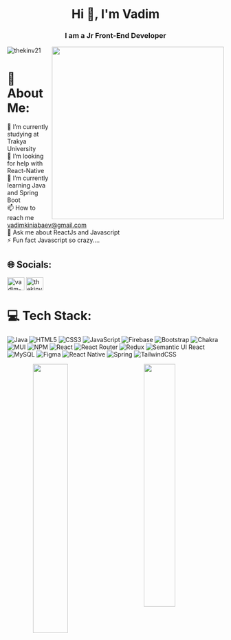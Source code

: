 <h1 align="center">Hi 👋, I'm Vadim</h1>
<h3 align="center">I am a Jr Front-End Developer</h3>
<img align="right" width="400"  src="https://i.pinimg.com/originals/e8/f4/53/e8f453469a3ec97ecd354df465d73913.gif"/>


<p align="left"> <img src="https://komarev.com/ghpvc/?username=thekinv21&label=Profile%20views&color=0e75b6&style=flat" alt="thekinv21" /> </p>


# 💫 About Me:
🔭 I’m currently studying at Trakya University<br>🤝 I’m looking for help with React-Native<br>🌱 I’m currently learning Java and Spring Boot<br>📫 How to reach me vadimkiniabaev@gmail.com<br>💬 Ask me about ReactJs and Javascript<br>⚡ Fun fact Javascript so crazy....

## 🌐 Socials:
<p align="left">
<a href="https://linkedin.com/in/vadim-kiniabaev-035754178" target="blank"><img align="center" src="https://raw.githubusercontent.com/rahuldkjain/github-profile-readme-generator/master/src/images/icons/Social/linked-in-alt.svg" alt="vadim-kiniabaev-035754178" height="30" width="40" /></a>
<a href="https://instagram.com/thekinv_" target="blank"><img align="center" src="https://raw.githubusercontent.com/rahuldkjain/github-profile-readme-generator/master/src/images/icons/Social/instagram.svg" alt="thekinv_" height="30" width="40" /></a>
</p>

# 💻 Tech Stack:
![Java](https://img.shields.io/badge/java-%23ED8B00.svg?style=for-the-badge&logo=java&logoColor=white) ![HTML5](https://img.shields.io/badge/html5-%23E34F26.svg?style=for-the-badge&logo=html5&logoColor=white) ![CSS3](https://img.shields.io/badge/css3-%231572B6.svg?style=for-the-badge&logo=css3&logoColor=white) ![JavaScript](https://img.shields.io/badge/javascript-%23323330.svg?style=for-the-badge&logo=javascript&logoColor=%23F7DF1E) ![Firebase](https://img.shields.io/badge/firebase-%23039BE5.svg?style=for-the-badge&logo=firebase) ![Bootstrap](https://img.shields.io/badge/bootstrap-%23563D7C.svg?style=for-the-badge&logo=bootstrap&logoColor=white) ![Chakra](https://img.shields.io/badge/chakra-%234ED1C5.svg?style=for-the-badge&logo=chakraui&logoColor=white) ![MUI](https://img.shields.io/badge/MUI-%230081CB.svg?style=for-the-badge&logo=material-ui&logoColor=white) ![NPM](https://img.shields.io/badge/NPM-%23000000.svg?style=for-the-badge&logo=npm&logoColor=white) ![React](https://img.shields.io/badge/react-%2320232a.svg?style=for-the-badge&logo=react&logoColor=%2361DAFB) ![React Router](https://img.shields.io/badge/React_Router-CA4245?style=for-the-badge&logo=react-router&logoColor=white) ![Redux](https://img.shields.io/badge/redux-%23593d88.svg?style=for-the-badge&logo=redux&logoColor=white) ![Semantic UI React](https://img.shields.io/badge/Semantic%20UI%20React-%2335BDB2.svg?style=for-the-badge&logo=SemanticUIReact&logoColor=white) ![MySQL](https://img.shields.io/badge/mysql-%2300f.svg?style=for-the-badge&logo=mysql&logoColor=white) 	![Figma](https://img.shields.io/badge/figma-%23F24E1E.svg?style=for-the-badge&logo=figma&logoColor=white) ![React Native](https://img.shields.io/badge/react_native-%2320232a.svg?style=for-the-badge&logo=react&logoColor=%2361DAFB) ![Spring](https://img.shields.io/badge/spring-%236DB33F.svg?style=for-the-badge&logo=spring&logoColor=white) ![TailwindCSS](https://img.shields.io/badge/tailwindcss-%2338B2AC.svg?style=for-the-badge&logo=tailwind-css&logoColor=white)
<p align="center">
<img align="left" width="40%" src="https://github-readme-stats.vercel.app/api?username=thekinv21&show_icons=true&theme=merko"/>
<img  width="38%" src="https://github-readme-stats.vercel.app/api/top-langs/?username=thekinv21&layout=compact&theme=merko"/>
<p/>

